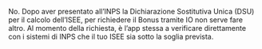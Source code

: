 No. Dopo aver presentato all’INPS la Dichiarazione Sostitutiva Unica (DSU) per il calcolo dell’ISEE, per richiedere il Bonus tramite IO non serve fare altro. Al momento della richiesta, è l’app stessa a verificare direttamente con i sistemi di INPS che il tuo ISEE sia sotto la soglia prevista.  

